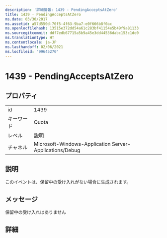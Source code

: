 ```yaml
---
description: '詳細情報: 1439 - PendingAcceptsAtZero'
title: 1439 - PendingAcceptsAtZero
ms.date: 03/30/2017
ms.assetid: a57d550d-70f5-4f63-9ba7-e0f666b8f0ac
ms.openlocfilehash: 13515e372dd54a61c283bf41154e5b49f9a81133
ms.sourcegitcommit: ddf7edb67715a5b9a45e3dd44536dabc153c1de0
ms.translationtype: HT
ms.contentlocale: ja-JP
ms.lasthandoff: 02/06/2021
ms.locfileid: "99645270"
---
```

# <a name="1439---pendingacceptsatzero"></a>1439 - PendingAcceptsAtZero

## <a name="properties"></a>プロパティ  
  
|||  
|-|-|  
|id|1439|  
|キーワード|Quota|  
|レベル|説明|  
|チャネル|Microsoft-Windows-Application Server-Applications/Debug|  
  
## <a name="description"></a>説明  

 このイベントは、保留中の受け入れがない場合に生成されます。  
  
## <a name="message"></a>メッセージ  

 保留中の受け入れはありません  
  
## <a name="details"></a>詳細
